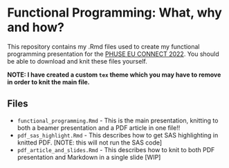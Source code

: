 # Functional Programming: What, why and how?

This repository contains my .Rmd files used to create my functional programming presentation for the [PHUSE EU CONNECT 2022](https://www.phuse-events.org/attend/frontend/reg/thome.csp?pageID=8190&eventID=16&CSPCHD=001001000000tg52APPf4po7v7gym9gYzAaX_mt2EbB4Ip0xAz).
You should be able to download and knit these files yourself.

**NOTE: I have created a custom `tex` theme which you may have to remove in order to knit the main file.**

## Files

 * `functional_programming.Rmd` - This is the main presentation, knitting to both a beamer presentation and a PDF article in one file!!
 * `pdf_sas_highlight.Rmd` - This describes how to get SAS highlighting in knitted PDF. [NOTE: this will not run the SAS code]
 * `pdf_article_and_slides.Rmd` - This describes how to knit to both PDF presentation and Markdown in a single slide [WIP]